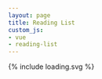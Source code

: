 ```yaml
---
layout: page
title: Reading List
custom_js:
- vue
- reading-list
---
```

<div id="app">

<div class="status-toggle-wrap">
	<template v-for="(status, index) in statuses">
		<div class="status-toggle" :class="{ active : currentStatus == status.id }">
			<input type="radio"
			:id="status.id"
			:value="status.id"
			:name="status.id"
			v-model="currentStatus">
			<label :for="status.id" v-html="status.title"></label>
		</div>
	</template>
</div>

<div class="loading" v-show="loading">
	{% include loading.svg %}
</div>

<ul class="book-list">
<template v-for="book in books">
	<li>
		<p class="book-title" v-html="book.title.rendered"></p>
		<p class="author" v-html="book.fields.author"></p>
	</li>
</template>
</ul>

</div>

